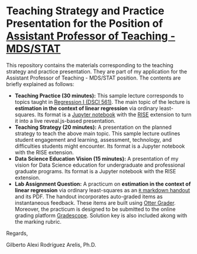 # Teaching Strategy and Practice Presentation for the Position of [Assistant Professor of Teaching - MDS/STAT](https://www.stat.ubc.ca/assistant-professor-teaching-mdsstat)

This repository contains the materials corresponding to the teaching strategy and practice presentation. They are part of my application for the Assistant Professor of Teaching - MDS/STAT position. The contents are briefly explained as follows:

- **Teaching Practice (30 minutes):** This sample lecture corresponds to topics taught in [Regression I (DSCI 561)](https://ubc-mds.github.io/course-descriptions/DSCI_561_regr-1/). The main topic of the lecture is **estimation in the context of linear regression** via ordinary least-squares. Its format is a [Jupyter notebook](https://jupyter.org/) with the [RISE](https://rise.readthedocs.io/en/stable/) extension to turn it into a live reveal.js-based presentation.
- **Teaching Strategy (20 minutes):** A presentation on the planned strategy to teach the above main topic. This sample lecture outlines student engagement and learning, assessment, technology, and difficulties students might encounter. Its format is a Jupyter notebook with the RISE extension.
- **Data Science Education Vision (15 minutes):** A presentation of my vision for Data Science education for undergraduate and professional graduate programs. Its format is a Jupyter notebook with the RISE extension.
- **Lab Assignment Question:** A practicum on **estimation in the context of linear regression** via ordinary least-squares as an [`R` markdown handout](https://rmarkdown.rstudio.com/) and its PDF. The handout incorporates auto-graded items as instantaneous feedback. These items are built using [Otter Grader](https://otter-grader.readthedocs.io/en/latest/). Moreover, the practicum is designed to be submitted to the online grading platform [Gradescope](https://www.gradescope.com/). Solution key is also included akong with the marking rubric.

Regards,

Gilberto Alexi Rodríguez Arelis, Ph.D.
